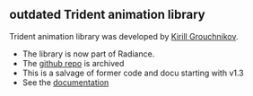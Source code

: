 ## outdated Trident animation library

Trident animation library was developed by [Kirill Grouchnikov](https://www.pushing-pixels.org/about-kirill).

- The library is now part of Radiance. 
- The [github repo](https://github.com/kirill-grouchnikov/trident) is archived
- This is a salvage of former code and docu starting with v1.3
- See the [documentation](https://github.com/homebeaver/trident/wiki)
